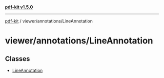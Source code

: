 [**pdf-kit v1.5.0**](../../../README.md)

***

[pdf-kit](../../../modules.md) / viewer/annotations/LineAnnotation

# viewer/annotations/LineAnnotation

## Classes

- [LineAnnotation](classes/LineAnnotation.md)
